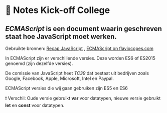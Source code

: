 # :notebook: Notes Kick-off College

*ECMAScript* is een document waarin geschreven staat hoe JavaScript moet werken.
-
Gebruikte bronnen: [Recap JavaScript](https://docs.google.com/presentation/d/e/2PACX-1vTj7t3RyUyW3eOhkxRogD50TZChNlm3P-G2bgG0cefoFz3lgEOBdsDBlVq_53LYnJTQoGE6U_f80peC/pub?start=false&loop=false&delayms=3000&slide=id.g6e48266308_0_5) , [ECMAScript on flaviocopes.com](https://flaviocopes.com/ecmascript/)

In ECMAScript zijn er verschillende versies. Deze worden ES6 of ES2015 genoemd (zijn dezelfde versies). 

De comissie van JavaScript heet *TC39* dat bestaat uit bedrijven zoals Google, Facebook, Apple, Microsoft, Intel en Paypal.

ECMAScript versies die wij gaan gebruiken zijn ES5 en ES6

:exclamation: Verschil:
Oude versie gebruikt **var** voor datatypen, nieuwe versie gebruikt **let** en **const** voor datatypen.